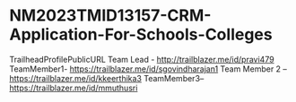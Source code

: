# NM2023TMID13157-CRM-Application-For-Schools-Colleges
TrailheadProfilePublicURL
Team Lead - http://trailblazer.me/id/pravi479
TeamMember1- https://trailblazer.me/id/sgovindharajan1 
Team Member 2 – https://trailblazer.me/id/kkeerthika3 
TeamMember3– https://trailblazer.me/id/mmuthusri
